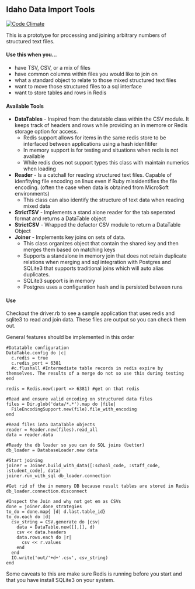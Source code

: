 Idaho Data Import Tools
-----------------------
[![Code Climate](https://codeclimate.com/repos/528a92aac7f3a33c120b0eba/badges/7ffce90cc152a530f8e7/gpa.png)](https://codeclimate.com/repos/528a92aac7f3a33c120b0eba/feed)

This is a prototype for processing and joining arbitrary numbers of structured text files.

#### Use this when you…

- have TSV, CSV, or a mix of files
- have common columns within files you would like to join on
- what a standard object to relate to those mixed structured text files
- want to move those structured files to a sql interface
- want to store tables and rows in Redis

#### Available Tools

- **DataTables** - Inspired from the datatable class within the CSV module. It keeps track of headers and rows while providing an in memore or Redis storage option for access.
  - Redis support allows for items in the same redis store to be interfaced between applications using a hash idenfitifer
  - In memory support is for testing and situations when redis is not available
  - While redis does not support types this class with maintain numerics when loading
- **Reader** - Is a catchall for reading structured text files. Capable of idenfitying file encoding on linux even if Ruby missidentifies the file encoding. (often the case when data is obtained from Micro$oft environments)
  - This class can also identify the structure of text data when reading mixed data
- **StrictTSV** - Implements a stand alone reader for the tab seperated format and returns a DataTable object
- **StrictCSV** - Wrapped the defactor CSV module to return a DataTable Object
- **Joiner** - Implements key joins on sets of data.
  - This class organizes object that contain the shared key and then merges them based on matching keys
  - Supports a standalone in memory join that does not retain duplicate relations when merging and sql integration with Postgres and SQLite3 that supports traditional joins which will auto alias duplicates.
  - SQLite3 support is in memory
  - Postgres uses a configuration hash and is persisted between runs


#### Use

Checkout the driver.rb to see a sample application that uses redis and sqlite3 to read and join data. These files are output so you can check them out.

General features should be implemented in this order

    
    #Datatable configuration
    DataTable.config do |c|
      c.redis = true
      c.redis_port = 6381
      #c.flushall #Intermediate table records in redis expire by themselves. The results of a merge do not so use this during testing
    end

    redis = Redis.new(:port => 6381) #get on that redis
    
    #Read and ensure valid encoding on structured data files
    files = Dir.glob('data/*.*').map do |file|
      FileEncodingSupport.new(file).file_with_encoding
    end
    
    #Read files into DataTable objects
    reader = Reader.new(files).read_all
    data = reader.data
    
    #Ready the db loader so you can do SQL joins (better)
    db_loader = DatabaseLoader.new data
    
    #Start joining
    joiner = Joiner.build_with_data([:school_code, :staff_code, :student_code], data)
    joiner.run_with_sql db_loader.connection
    
    #Get rid of the in memory DB because result tables are stored in Redis
    db_loader.connection.disconnect
    
    #Inspect the Join and why not get em as CSVs
    done = joiner.done_strategies
    to_do = done.map{ |d| d.last.table_id}
    to_do.each do |d|
      csv_string = CSV.generate do |csv|
        data = DataTable.new([],[], d)
        csv << data.headers
        data.rows.each do |r|
          csv << r.values
        end
      end
      IO.write('out/'+d+'.csv', csv_string)
    end    
    
    
 Some caveats to this are make sure Redis is running before you start and that you have install SQLite3 on your system.